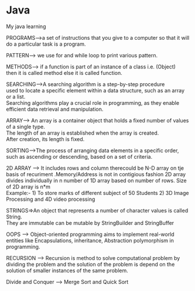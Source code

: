 # Java
My java learning

PROGRAMS-->a set of instructions that you give to a computer so that it will do a particular task is a program.

PATTERN--> we use for and while loop to print various pattern.

METHODS--> if a function is part of an instance of a class i.e. (Object) <br>
then it is called method else it is called function.

SEARCHING-->A searching algorithm is a step-by-step procedure <br>
used to locate a specific element within a data structure, such as an array or a list.<br>
Searching algorithms play a crucial role in programming, as they enable efficient data retrieval and manipulation.

ARRAY--> An array is a container object that holds a fixed number of values of a single type. <br>
The length of an array is established when the array is created.<br>
After creation, its length is fixed.

SORTING-->The process of arranging data elements in a specific order, such as ascending or descending, based on a set of criteria. 

2D ARRAY --> It includes rows and column therecould be N-D array on tje basis of recuriment .Memory/Address is not in contigious fashion 2D array divides individually in n number of 1D array based on number of rows.
             Size of 2D array is n*m
            <br> Example:- 1) To store marks of different subject of 50 Students
                           2)  3D Image Processing and 4D video processing

STRINGS=>An object that represents a number of character values is called String. <br>
         They are immutable can be mutable by StringBuilder and StringBuffer


OOPS --> Object-oriented programming aims to implement real-world entities like  Encapsulations, inheritance, Abstraction polymorphism in programming.

RECURSION --> Recursion is method to solve computational problem by dividing the problem and the solution of the problem is depend on the solution of smaller instances of the same problem.

Divide and Conquer --> Merge Sort and Quick Sort 


